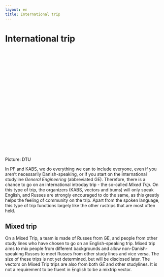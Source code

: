 ```yaml
---
layout: en
title: International trip
---
```


<h1>International trip</h1>
<div id="poster-image" style="height: 335px; background-image: url('/static/img/gekabs.jpg');">
</div> 
<p> Picture: DTU </p>

<p>
In PF and KABS, we do everything we can to include everyone, even if you aren’t necessarily Danish-speaking, or if you start on the international studyline <em>General Engineering</em> (abbreviated GE). Therefore, there is a chance to go on an international introday trip - the so-called <em>Mixed Trip</em>. On this type of trip, the organizers (KABS, vectors and bums) will only speak English, and Russes are strongly encouraged to do the same, as this greatly helps the feeling of community on the trip. Apart from the spoken language, this type of trip functions largely like the other rustrips that are most often held.
</p>

<h2>Mixed trip</h2>
<p>
On a Mixed Trip, a team is made of Russes from GE, and people from other study lines who have chosen to go on an English-speaking trip. Mixed trip aims to mix people from different backgrounds and allow non-Danish-speaking Russes to meet Russes from other study lines and vice versa. The size of these trips is not yet determined, but will be disclosed later. The vectors on Mixed Trip trips are also from both <em>GE</em> and other studylines. It is not a requirement to be fluent in English to be a mixtrip vector.

</p>


<!--OLD (2022) 
The Mixtrip is the classical 4-day cabin rustrip – the only difference being the language as it is in English. It is a rustrip made up of russes from GE (General Engineering) and russes from other study programs, who also want to go on the international trips. This is an attempt to mix more people with different backgrounds and allow non-Danish-speaking russes to meet russes from other studies at DTU and vice versa. Danish vectors will get the chance of sharing Danish culture as well as learning about foreign cultures and how to handle a big group of people with different backgrounds. The size of these trips is between 7 and 10 vectors and include vectors from all study lines at DTU – and definitely some from GE. 
-->

